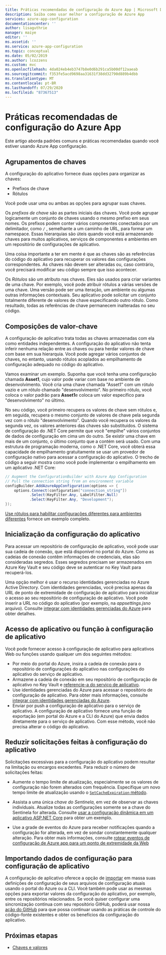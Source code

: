 ```yaml
---
title: Práticas recomendadas de configuração do Azure App | Microsoft Docs
description: Saiba como usar melhor a configuração de Azure App
services: azure-app-configuration
documentationcenter: ''
author: lisaguthrie
manager: maiye
editor: ''
ms.assetid: ''
ms.service: azure-app-configuration
ms.topic: conceptual
ms.date: 05/02/2019
ms.author: lcozzens
ms.custom: mvc
ms.openlocfilehash: 4da024eb4eb3747b8e0d6b291ca5b00df12aaeab
ms.sourcegitcommit: f353fe5acd9698aa31631f38dd32790d889b4dbb
ms.translationtype: MT
ms.contentlocale: pt-BR
ms.lasthandoff: 07/29/2020
ms.locfileid: "87367513"
---
```

# <a name="azure-app-configuration-best-practices"></a>Práticas recomendadas de configuração do Azure App

Este artigo aborda padrões comuns e práticas recomendadas quando você estiver usando Azure App configuração.

## <a name="key-groupings"></a>Agrupamentos de chaves

A configuração do aplicativo fornece duas opções para organizar as chaves:

* Prefixos de chave
* Rótulos

Você pode usar uma ou ambas as opções para agrupar suas chaves.

Os *prefixos de chave* são as partes iniciais das chaves. Você pode agrupar logicamente um conjunto de chaves usando o mesmo prefixo em seus nomes. Os prefixos podem conter vários componentes conectados por um delimitador, como `/` , semelhante a um caminho de URL, para formar um namespace. Essas hierarquias são úteis quando você está armazenando chaves para muitos aplicativos, serviços de componentes e ambientes em um repositório de configurações de aplicativo.

Uma coisa importante a ter em mente é que as chaves são as referências do código do aplicativo para recuperar os valores das configurações correspondentes. As chaves não devem ser alteradas ou, caso contrário, você precisará modificar seu código sempre que isso acontecer.

Os *Rótulos* são um atributo nas chaves. Eles são usados para criar variantes de uma chave. Por exemplo, você pode atribuir rótulos a várias versões de uma chave. Uma versão pode ser uma iteração, um ambiente ou algumas outras informações contextuais. Seu aplicativo pode solicitar um conjunto totalmente diferente de valores de chave especificando outro rótulo. Como resultado, todas as referências de chave permanecem inalteradas no seu código.

## <a name="key-value-compositions"></a>Composições de valor-chave

A configuração de aplicativo trata todas as chaves armazenadas com ela como entidades independentes. A configuração do aplicativo não tenta inferir nenhuma relação entre as chaves ou para herdar valores de chave com base em sua hierarquia. Você pode agregar vários conjuntos de chaves, no entanto, usando rótulos acoplados ao empilhamento de configuração adequado no código do aplicativo.

Vamos examinar um exemplo. Suponha que você tenha uma configuração chamada **Asset1**, cujo valor pode variar com base no ambiente de desenvolvimento. Você cria uma chave chamada "Asset1" com um rótulo vazio e um rótulo chamado "desenvolvimento". No primeiro rótulo, você coloca o valor padrão para **Asset1**e coloca um valor específico para "desenvolvimento" no último.

No seu código, você primeiro recupera os valores de chave sem rótulos e, em seguida, recupera o mesmo conjunto de valores de chave pela segunda vez com o rótulo "desenvolvimento". Quando você recupera os valores da segunda vez, os valores anteriores das chaves são substituídos. O sistema de configuração do .NET Core permite que você "empilhe" vários conjuntos de dados de configuração em cima um do outro. Se existir uma chave em mais de um conjunto, o último conjunto que a contém será usado. Com uma estrutura de programação moderna, como o .NET Core, você obterá essa capacidade de empilhamento gratuitamente se usar um provedor de configuração nativo para acessar a configuração do aplicativo. O trecho de código a seguir mostra como você pode implementar o empilhamento em um aplicativo .NET Core:

```csharp
// Augment the ConfigurationBuilder with Azure App Configuration
// Pull the connection string from an environment variable
configBuilder.AddAzureAppConfiguration(options => {
    options.Connect(configuration["connection_string"])
           .Select(KeyFilter.Any, LabelFilter.Null)
           .Select(KeyFilter.Any, "Development");
});
```

[Use rótulos para habilitar configurações diferentes para ambientes diferentes](./howto-labels-aspnet-core.md) fornece um exemplo completo.

## <a name="app-configuration-bootstrap"></a>Inicialização da configuração do aplicativo

Para acessar um repositório de configuração de aplicativo, você pode usar sua cadeia de conexão, que está disponível no portal do Azure. Como as cadeias de conexão contêm informações de credenciais, elas são consideradas segredos. Esses segredos precisam ser armazenados em Azure Key Vault e seu código deve se autenticar no Key Vault para recuperá-los.

Uma opção melhor é usar o recurso identidades gerenciadas no Azure Active Directory. Com identidades gerenciadas, você precisa apenas da URL de ponto de extremidade de configuração de aplicativo para inicializar o acesso ao seu repositório de configuração de aplicativo. Você pode inserir a URL no código do aplicativo (por exemplo, na *appsettings.jsno* arquivo). Consulte [integrar com identidades gerenciadas do Azure](howto-integrate-azure-managed-service-identity.md) para obter detalhes.

## <a name="app-or-function-access-to-app-configuration"></a>Acesso de aplicativo ou função à configuração de aplicativo

Você pode fornecer acesso à configuração de aplicativo para aplicativos Web ou funções usando qualquer um dos seguintes métodos:

* Por meio do portal do Azure, insira a cadeia de conexão para o repositório de configurações do aplicativo nas configurações do aplicativo do serviço de aplicativo.
* Armazene a cadeia de conexão em seu repositório de configuração de aplicativo no Key Vault e [referencie-a do serviço de aplicativo](https://docs.microsoft.com/azure/app-service/app-service-key-vault-references).
* Use identidades gerenciadas do Azure para acessar o repositório de configuração de aplicativo. Para obter mais informações, consulte [integrar com identidades gerenciadas do Azure](howto-integrate-azure-managed-service-identity.md).
* Enviar por push a configuração de aplicativo para o serviço de aplicativo. A configuração de aplicativo fornece uma função de exportação (em portal do Azure e a CLI do Azure) que envia dados diretamente para o serviço de aplicativo. Com esse método, você não precisa alterar o código do aplicativo.

## <a name="reduce-requests-made-to-app-configuration"></a>Reduzir solicitações feitas à configuração do aplicativo

Solicitações excessivas para a configuração do aplicativo podem resultar na limitação ou encargos excedentes. Para reduzir o número de solicitações feitas:

* Aumente o tempo limite de atualização, especialmente se os valores de configuração não forem alterados com frequência. Especifique um novo tempo limite de atualização usando o [ `SetCacheExpiration` método](/dotnet/api/microsoft.extensions.configuration.azureappconfiguration.azureappconfigurationrefreshoptions.setcacheexpiration).

* Assista a uma única *chave do Sentinela*, em vez de observar as chaves individuais. Atualize todas as configurações somente se a chave do Sentinela for alterada. Consulte [usar a configuração dinâmica em um aplicativo ASP.NET Core](enable-dynamic-configuration-aspnet-core.md) para obter um exemplo.

* Use a grade de eventos do Azure para receber notificações quando a configuração for alterada, em vez de sondar constantemente qualquer alteração. Para obter mais informações, consulte [rotear eventos de configuração de Azure app para um ponto de extremidade da Web](./howto-app-configuration-event.md)

## <a name="importing-configuration-data-into-app-configuration"></a>Importando dados de configuração para configuração de aplicativo

A configuração de aplicativo oferece a opção de [importar](https://aka.ms/azconfig-importexport1) em massa suas definições de configuração de seus arquivos de configuração atuais usando o portal do Azure ou a CLI. Você também pode usar as mesmas opções para exportar valores da configuração do aplicativo, por exemplo, entre os repositórios relacionados. Se você quiser configurar uma sincronização contínua com seu repositório GitHub, poderá usar nossa [ação do GitHub](https://aka.ms/azconfig-gha2) para que possa continuar usando as práticas de controle do código-fonte existentes e obter os benefícios da configuração do aplicativo.

## <a name="next-steps"></a>Próximas etapas

* [Chaves e valores](./concept-key-value.md)
